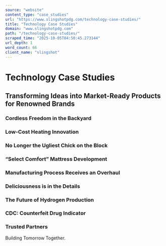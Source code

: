 ```yaml
---
source: "website"
content_type: "case_studies"
url: "https://www.slingshotpdg.com/technology-case-studies/"
title: "Technology Case Studies"
domain: "www.slingshotpdg.com"
path: "/technology-case-studies/"
scraped_time: "2025-10-05T04:50:45.273144"
url_depth: 1
word_count: 66
client_name: "slingshot"
---
```


# Technology Case Studies

## Transforming Ideas into Market-Ready Products for Renowned Brands

### Cordless Freedom in the Backyard

### Low-Cost Heating Innovation

### No Longer the Ugliest Chick on the Block

### “Select Comfort” Mattress Development

### Manufacturing Process Receives an Overhaul

### Deliciousness is in the Details

### The Future of Hydrogen Production

### CDC: Counterfeit Drug Indicator

### Trusted Partners

Building Tomorrow Together.